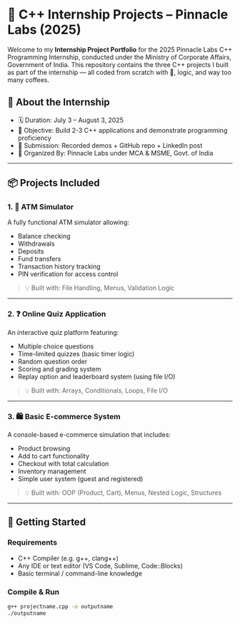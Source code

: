# 🧠 C++ Internship Projects – Pinnacle Labs (2025)

Welcome to my **Internship Project Portfolio** for the 2025 Pinnacle Labs C++ Programming Internship, conducted under the Ministry of Corporate Affairs, Government of India. This repository contains the three C++ projects I built as part of the internship — all coded from scratch with 💚, logic, and way too many coffees.

## 🏁 About the Internship

- 🗓️ Duration: July 3 – August 3, 2025  
- 📜 Objective: Build 2-3 C++ applications and demonstrate programming proficiency  
- 🎯 Submission: Recorded demos + GitHub repo + LinkedIn post  
- 💼 Organized By: Pinnacle Labs under MCA & MSME, Govt. of India

---

## 📦 Projects Included

### 1. 🏧 ATM Simulator
A fully functional ATM simulator allowing:
- Balance checking
- Withdrawals
- Deposits
- Fund transfers
- Transaction history tracking
- PIN verification for access control

> 💡 Built with: File Handling, Menus, Validation Logic

---

### 2. ❓ Online Quiz Application
An interactive quiz platform featuring:
- Multiple choice questions
- Time-limited quizzes (basic timer logic)
- Random question order
- Scoring and grading system
- Replay option and leaderboard system (using file I/O)

> 💡 Built with: Arrays, Conditionals, Loops, File I/O

---

### 3. 🛍️ Basic E-commerce System
A console-based e-commerce simulation that includes:
- Product browsing
- Add to cart functionality
- Checkout with total calculation
- Inventory management
- Simple user system (guest and registered)

> 💡 Built with: OOP (Product, Cart), Menus, Nested Logic, Structures

---

## 🚀 Getting Started

### Requirements
- C++ Compiler (e.g. g++, clang++)
- Any IDE or text editor (VS Code, Sublime, Code::Blocks)
- Basic terminal / command-line knowledge

### Compile & Run
```bash
g++ projectname.cpp -o outputname
./outputname
